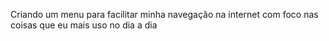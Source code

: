 Criando um menu para facilitar minha navegação na internet com foco nas coisas que eu mais uso no dia a dia
